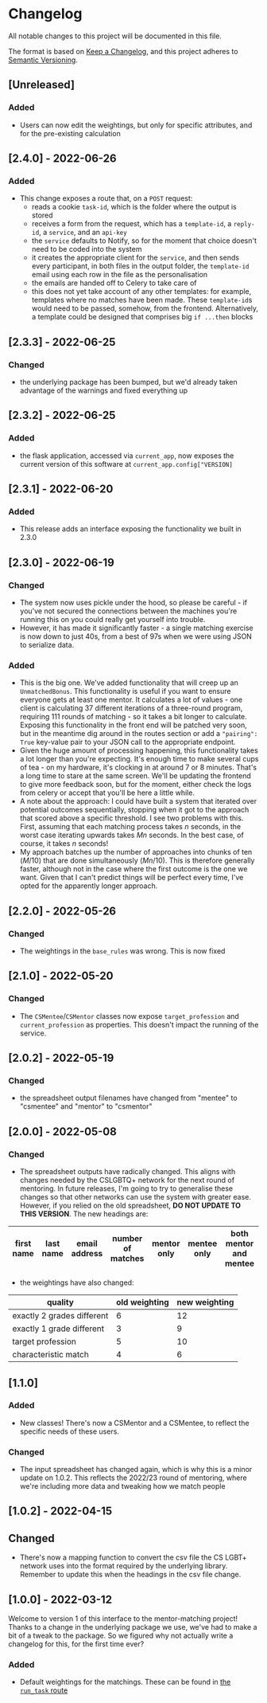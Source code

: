 # Changelog
All notable changes to this project will be documented in this file.

The format is based on [Keep a Changelog](https://keepachangelog.com/en/1.0.0/),
and this project adheres to [Semantic Versioning](https://semver.org/spec/v2.0.0.html).

## [Unreleased]

### Added
- Users can now edit the weightings, but only for specific attributes, and for the pre-existing calculation

## [2.4.0] - 2022-06-26

### Added

- This change exposes a route that, on a `POST` request:
  - reads a cookie `task-id`, which is the folder where the output is stored
  - receives a form from the request, which has a `template-id`, a `reply-id`, a `service`, and an `api-key`
  - the `service` defaults to Notify, so for the moment that choice doesn't need to be coded into the system
  - it creates the appropriate client for the `service`, and then sends every participant, in both files in the
    output folder, the `template-id` email using each row in the file as the personalisation
  - the emails are handed off to Celery to take care of
  - this does not yet take account of any other templates: for example, templates where no matches have been made.
    These `template-id`s would need to be passed, somehow, from the frontend. Alternatively, a template could be
    designed that comprises big `if ...then` blocks



## [2.3.3] - 2022-06-25

### Changed

- the underlying package has been bumped, but we'd already taken advantage of the warnings and fixed everything up

## [2.3.2] - 2022-06-25

### Added

- the flask application, accessed via `current_app`, now exposes the current version of this software at
  `current_app.config["VERSION]`

## [2.3.1] - 2022-06-20

### Added

- This release adds an interface exposing the functionality we built in 2.3.0

## [2.3.0] - 2022-06-19

### Changed
- The system now uses pickle under the hood, so please be careful - if you've not secured the connections between
  the machines you're running this on you could really get yourself into trouble.
- However, it has made it significantly faster - a single matching exercise is now down to just 40s, from a best of
  97s when we were using JSON to serialize data.

### Added

- This is the big one. We've added functionality that will creep up an `UnmatchedBonus`. This functionality is
  useful if you want to ensure everyone gets at least one mentor. It calculates a lot of values - one client is
  calculating 37 different iterations of a three-round program, requiring 111 rounds of matching - so it takes a bit
  longer to calculate. Exposing this functionality in the front end will be patched very soon, but in the meantime
  dig around in the routes section or add a `"pairing": True` key-value pair to your JSON call to the appropriate
  endpoint.
- Given the huge amount of processing happening, this functionality takes a lot longer than you're expecting. It's
  enough time to make several cups of tea - on my hardware, it's clocking in at around 7 or 8 minutes. That's a long
  time to stare at the same screen. We'll be updating the frontend to give more feedback soon, but for the moment,
  either check the logs from celery or accept that you'll be here a little while.
- A note about the approach: I could have built a system that iterated over potential outcomes sequentially,
  stopping when it got to the approach that scored above a specific threshold. I see two problems with this. First,
  assuming that each matching process takes _n_ seconds, in the worst case iterating upwards takes _Mn_ seconds. In
  the best case, of course, it takes _n_ seconds!
- My approach batches up the number of approaches into chunks of ten (_M_/10) that are done simultaneously (_Mn_/10).
  This is therefore generally faster, although not in the case where the first outcome is the one we want. Given
  that I can't predict things will be perfect every time, I've opted for the apparently longer approach.

## [2.2.0] - 2022-05-26

### Changed

- The weightings in the `base_rules` was wrong. This is now fixed

## [2.1.0] - 2022-05-20

### Changed

- The `CSMentee`/`CSMentor` classes now expose `target_profession` and `current_profession` as properties. This
  doesn't impact the running of the service.

## [2.0.2] - 2022-05-19

### Changed

- the spreadsheet output filenames have changed from "mentee" to "csmentee" and "mentor" to "csmentor"

## [2.0.0] - 2022-05-08

### Changed

- The spreadsheet outputs have radically changed. This aligns with changes needed by the CSLGBTQ+ network for the next
  round of mentoring. In future releases, I'm going to try to generalise these changes so that other networks can
  use the system with greater ease. However, if you relied on the old spreadsheet, **DO NOT UPDATE TO THIS VERSION**.
  The new headings are:

| first name | last name | email address | number of matches | mentor only | mentee only | both mentor and mentee | match details |
|------------|-----------|---------------|-------------------|-------------|-------------|------------------------|---------------|

- the weightings have also changed:

| quality                    | old weighting | new weighting |
|----------------------------|---------------|---------------|
| exactly 2 grades different | 6             | 12            |
| exactly 1 grade different  | 3             | 9             |
| target profession          | 5             | 10            |
| characteristic match       | 4             | 6             |

## [1.1.0]

### Added

- New classes! There's now a CSMentor and a CSMentee, to reflect the specific needs of these users.

### Changed

- The input spreadsheet has changed again, which is why this is a minor update on 1.0.2. This reflects the 2022/23
  round of mentoring, where we're including more data and tweaking how we match people

## [1.0.2] - 2022-04-15

## Changed

- There's now a mapping function to convert the csv file the CS LGBT+ network uses into the format required by the
  underlying library. Remember to update this when the headings in the csv file change.

## [1.0.0] - 2022-03-12
Welcome to version 1 of this interface to the mentor-matching project! Thanks to a change in the underlying package we use, we've had to make a bit of a tweak to the package. So we figured why not actually write a changelog for this, for the first time ever?

### Added
- Default weightings for the matchings. These can be found in [the `run_task` route](./app/main/routes.py)
